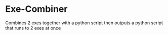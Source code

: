 # Exe-Combiner
Combines 2 exes together with a python script then outputs a python script that runs to 2 exes at once
